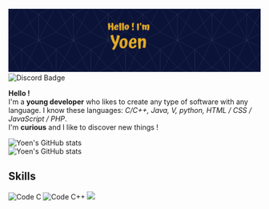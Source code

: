 ![Yoen's GitHub Banner](./assets/banner.png)
![Discord Badge](https://img.shields.io/badge/Discord-Profile-informational?style=flat&logo=discord&color=7289DA)

**Hello !**  
I'm a **young developer** who likes to create any type of software with any language. I know these languages: *C/C++, Java, V, python, HTML / CSS / JavaScript / PHP*.  
I'm **curious** and I like to discover new things !

![Yoen's GitHub stats](https://github-readme-stats.vercel.app/api?username=EnyoYoen&show_icons=true&theme=algolia)  
![Yoen's GitHub stats](https://github-readme-stats.vercel.app/api/top-langs?username=EnyoYoen&show_icons=true&theme=algolia)    
## **Skills**  
![Code C](https://img.shields.io/badge/Code-C-informational?logo=c)
![Code C++](https://img.shields.io/badge/Code-C%2B%2B-informational?logo=c%2B%2B)
![](https://img.shields.io/badge/?style=flat&logo=&color=)
